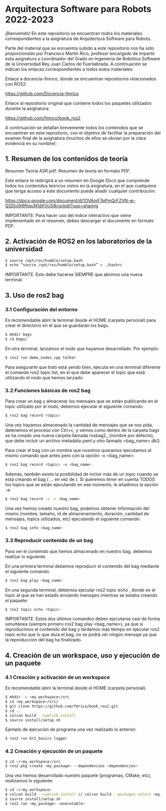 # Arquitectura Software para Robots 2022-2023

¡Bienvenido! En este repositorio se encuentran todos los materiales correspondientes a la asignatura de Arquitectura Software para Robots.

Parte del material que se encuentra subido a este repositorio nos ha sido proporcionado por Francisco Martín Rico, profesor encargado de impartir esta asignatura y coordinador del Grado en Ingeniería de Robótica Software de la Universidad Rey Juan Carlos de Fuenlabrada. A continuación se indican los enlaces correspondientes a todos estos materiales:

Enlace a docencia-fmrico, donde se encuentran repositorios relacionados con ROS2:

https://github.com/Docencia-fmrico

Enlace al repositorio original que contiene todos los paquetes utilizados durante la asignatura:

https://github.com/fmrico/book_ros2

A continuación se detallan brevemente todos los contenidos que se encuentran en este repositorio, con el objetivo de facilitar la preparación del examen final de la asignatura (muchos de ellos se obvian por la clara evidencia en su nombre):

## 1. Resumen de los contenidos de teoría

Resumen Teoría ASR.pdf: Resumen de teoría en formato PDF.

Este enlace te redirigirá a un resumen en Google Docs que comprende todos los contenidos teóricos vistos en la asignatura, en el que cualquiera que tenga acceso a este documento puede añadir cualquier contribución:

https://docs.google.com/document/d/1OVAjoF7pPmQrFZVN-w-QSDjo9j6fItquN1dXVo3j8cg/edit?usp=sharing

IMPORTANTE: Para hacer uso del índice interactivo que viene implementado en el resumen, debes descargar el documento en formato PDF.


## 2. Activación de ROS2 en los laboratorios de la universidad

```sh
$ source /opt/ros/humble/setup.bash
$ echo “source /opt/ros/humble/setup.bash” » ./bashrc
```

IMPORTANTE: Esto debe hacerse SIEMPRE que abrimos una nueva terminal.

## 3. Uso de ros2 bag

### 3.1 Configuración del entorno

Es recomendable abrir la terminal desde el HOME (carpeta personal) para crear el directorio en el que se guardarán los bags.

```sh
$ mkdir bags
$ cd bags/
```

En otra terminal, lanzamos el nodo que hayamos desarrollado. Por ejemplo:

```sh
$ ros2 run demo_nodes_cpp talker
```

Para asegurarte que todo está yendo bien, ejecuta en una terminal diferente el comando ros2 topic list, en el que debe aparecer el topic que está utilizando el nodo que hemos lanzado.

### 3.2 Funciones básicas de ros2 bag

Para crear un bag y almacenar los mensajes que se están publicando en el topic utilizado por el nodo, debemos ejecutar el siguiente comando:

```sh
$ ros2 bag record <topic>
```

Una vez hayamos almacenado la cantidad de mensajes que se nos pida, detenemos el proceso con Ctrl+c, y vemos como dentro de la carpeta bags se ha creado una nueva carpeta llamada rosbag2_<fecha> (nombre por defecto), que debe incluir un archivo metadata.yaml y otro llamado <bag_name>.db3.

Para crear el bag con un nombre que nosotros queramos ejecutamos el mismo comando que antes pero con la opción -o <bag_name>:

```sh
$ ros2 bag record <topic> -o <bag_name>
```

Además, también existe la posibilidad de incluir más de un topic cuando se está creando el bag (<topic1> ... <topicN> en vez de <topic>). Si queremos tener en cuenta TODOS los topics que se están ejecutando en ese momento, le añadimos la opción -a:

```sh
$ ros2 bag record -a -o <bag_name>
```

Una vez hemos creado nuestro bag, podemos obtener información del mismo (nombre, tamaño, id de almacenamiento, duración, cantidad de mensajes, topics utilizados, etc) ejecutando el siguiente comando:

```sh
$ ros2 bag info <bag_name>
```

### 3.3 Reproducir contenido de un bag 

Para ver el contenido que hemos almacenado en nuestro bag, debemos realizar lo siguiente:

En una primera terminal debemos reproducir el contenido del bag mediante el siguiente comando:

```sh
$ ros2 bag play <bag_name>
```

En una segunda terminal, debemos ejecutar ros2 topic echo <topic>, donde <topic> es el topic al que se han estado enviando mensajes mientras se estaba creando el paquete:

```sh
$ ros2 topic echo <topic>
```

IMPORTANTE: Estos dos últimos comandos deben ejecutarse casi de forma simultánea (siempre primero ros2 bag play <bag_name>), ya que si reproducimos el contenido del bag y tardamos más tiempo en ejecutar ros2 topic echo <topic> que lo que dura el bag, no se podrá ver ningún mensaje ya que la reproducción del bag ha finalizado.

## 4. Creación de un workspace, uso y ejecución de un paquete

### 4.1 Creación y activación de un workspace

Es recomendable abrir la terminal desde el HOME (carpeta personal).

```sh
$ mkdir -p <my_workspace>/src
$ cd <my_workspace>/src/
$ git clone https://github.com/fmrico/book_ros2.git
$ cd ..
$ colcon build --symlink-install
$ source install/setup.sh
```
Ejemplo de ejecucion de programa una vez realizado lo anterior:

```sh
$ ros2 run br2_basics logger
```

### 4.2 Creación y ejecución de un paquete

```sh
$ cd ~/<my_workspace>/src
$ ros2 pkg create <my_package> --dependencies <dependencies>
```

Una vez hemos desarrollado nuestro paquete (programas, CMake, etc), realizamos lo siguiente:

```sh
$ cd ~/<my_workspace>
$ colcon build --symlink-install // colcon build --packages-select <my_package>
$ source install/setup.sh
$ ros2 run <my_package> <executable>
```
